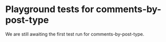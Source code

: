 # Playground tests for comments-by-post-type
We are still awaiting the first test run for comments-by-post-type.

